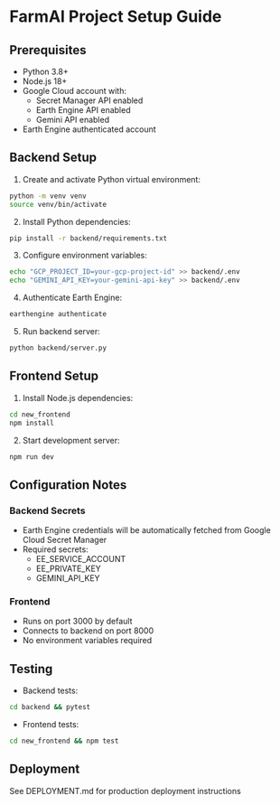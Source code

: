 # FarmAI Project Setup Guide

## Prerequisites
- Python 3.8+
- Node.js 18+
- Google Cloud account with:
  - Secret Manager API enabled
  - Earth Engine API enabled
  - Gemini API enabled
- Earth Engine authenticated account

## Backend Setup

1. Create and activate Python virtual environment:
```bash
python -m venv venv
source venv/bin/activate
```

2. Install Python dependencies:
```bash
pip install -r backend/requirements.txt
```

3. Configure environment variables:
```bash
echo "GCP_PROJECT_ID=your-gcp-project-id" >> backend/.env
echo "GEMINI_API_KEY=your-gemini-api-key" >> backend/.env
```

4. Authenticate Earth Engine:
```bash
earthengine authenticate
```

5. Run backend server:
```bash
python backend/server.py
```

## Frontend Setup

1. Install Node.js dependencies:
```bash
cd new_frontend
npm install
```

2. Start development server:
```bash
npm run dev
```

## Configuration Notes

### Backend Secrets
- Earth Engine credentials will be automatically fetched from Google Cloud Secret Manager
- Required secrets:
  - EE_SERVICE_ACCOUNT
  - EE_PRIVATE_KEY
  - GEMINI_API_KEY

### Frontend
- Runs on port 3000 by default
- Connects to backend on port 8000
- No environment variables required

## Testing
- Backend tests:
```bash
cd backend && pytest
```

- Frontend tests:
```bash
cd new_frontend && npm test
```

## Deployment
See DEPLOYMENT.md for production deployment instructions